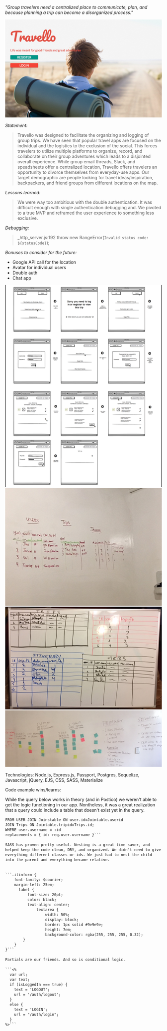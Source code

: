
*"Group travelers need a centralized place to communicate, plan, and because planning a trip can become a disorganized process."* 

![Travello](homepage_img.png "Travello")

*_Statement:_*
>Travello was designed to facilitate the organizing and logging of group trips. We have seen that popular travel apps are focused on the individual and the logistics to the exclusion of the social. This forces travelers to utilize multiple platforms to organize, record, and collaborate on their group adventures which leads to a disjointed overall experience. While group email threads, Slack, and speadsheets offer a centralized location, Travello offers travelers an opportunity to divorce themselves from everyday-use apps. Our target demographic are people looking for travel ideas/inspiration, backpackers, and friend groups from different locations on the map.

*_Lessons learned:_* 
>We were way too ambitious with the double authentication. It was difficult enough with single authentication debugging and. We pivoted to a true MVP and reframed the user experience to something less exclusive. 

*_Debugging:_*
>_http_server.js:192 throw new RangeError(`Invalid status code: ${statusCode}`);

*_Bonuses to consider for the future:_*
- Google API call for the location 
- Avatar for individual users
- Double auth
- Chat app


![Balsalmiq wireframe](balsalmiq.png "Balsamiq Wireframe")
![First white board session](whiteboard1_tables.jpg "1st whiteboard")
![Second white board session](whiteboard2_tables.jpg "2nd whiteboard")
![UX session](UX.jpg "UX meeting for Travello")


Technologies:
Node.js, Express.js, Passport, Postgres, Sequelize, Javascript, jQuery, EJS, CSS, SASS, Materialize

Code example wins/learns: 

While the query below works in theory (and in Postico) we weren't able to get the logic functioning in our app. Nontheless, it was a great realization that a query could include a table that doesn't exist yet in the query. 

```SELECT  Trips.id, Trips.description
FROM USER JOIN Joinstable ON user.id=Jointable.userid
JOIN Trips ON Jointable.tripid=Trips.id;
WHERE user.username = :id
replacements = { id: req.user.username }```

SASS has proven pretty useful. Nesting is a great time saver, and helped keep the code clean, DRY, and organized. We didn't need to give everything different classes or ids. We just had to nest the child into the parent and everything became relative.


```.itinform {
    font-family: $courier;
    margin-left: 25em;
      label {
          font-size: 20pt;
          color: black;
          text-align: center;
              textarea {
                  width: 50%;
                  display: block;
                  border: 1px solid #9e9e9e;
                  height: 7em;
                  background-color: rgba(255, 255, 255, 0.32);
        }
    }
}```

Partials are our friends. And so is conditional logic. 

```<%
  var url;
  var text;
  if (isLoggedIn === true) {
    text = 'LOGOUT';
    url = '/auth/logout';
  }
  else {
    text = 'LOGIN';
    url = "/auth/login";
  }
%>```
